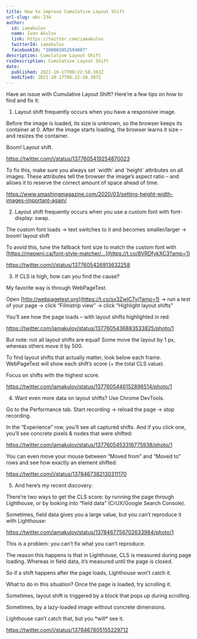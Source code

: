 ```yaml
---
title: How to improve Cumulative Layout Shift
url-slug: abc-234
author:
  id: iamakulov
  name: Ivan Akulov
  link: https://twitter.com/iamakulov
  twitterId: iamakulov
  facebookId: "100002052594007"
description: Cumulative Layout Shift
rssDescription: Cumulative Layout Shift
date:
  published: 2021-10-17T08:22:58.363Z
  modified: 2021-10-17T08:22:58.387Z
---
```

Have an issue with Cumulative Layout Shift? Here’re a few tips on how to find and fix it:



1) Layout shift frequently occurs when you have a responsive image. 

Before the image is loaded, its size is unknown, so the browser keeps its container at 0. After the image starts loading, the browser learns it size – and resizes the container. 

Boom! Layout shift.

https://twitter.com/i/status/1377605419254870023



To fix this, make sure you always set \`width\` and \`height\` attributes on all images. These attributes tell the browser the image’s aspect ratio – and allows it to reserve the correct amount of space ahead of time.

https://www.smashingmagazine.com/2020/03/setting-height-width-images-important-again/





2) Layout shift frequently occurs when you use a custom font with font-display: swap. 

The custom font loads → text switches to it and becomes smaller/larger → boom! layout shift 

To avoid this, tune the fallback font size to match the custom font with [https://meowni.ca/font-style-matcher/…](https://t.co/8VRDfykXC3?amp=1)

https://twitter.com/i/status/1377605426913632258

3) If CLS is high, how can you find the cause? 

My favorite way is through WebPageTest. 

Open [http://webpagetest.org](https://t.co/sx3ZwlC7vj?amp=1) → run a test of your page → click “Filmstrip view” → click “Highlight layout shifts” 

You’ll see how the page loads – with layout shifts highlighted in red:

https://twitter.com/iamakulov/status/1377605436883533825/photo/1



But note: not all layout shifts are equal! Some move the layout by 1 px, whereas others move it by 500. 

To find layout shifts that actually matter, look below each frame. WebPageTest will show each shift’s score (+ the total CLS value). 

Focus on shifts with the highest score.

https://twitter.com/iamakulov/status/1377605446152896514/photo/1



4) Want even more data on layout shifts? Use Chrome DevTools. 

Go to the Performance tab. Start recording → reload the page → stop recording. 

In the “Experience” row, you’ll see all captured shifts. And if you click one, you’ll see concrete pixels & nodes that were shifted:

https://twitter.com/iamakulov/status/1377605453316775938/photo/1



You can even move your mouse between “Moved from” and “Moved to” rows and see how exactly an element shifted:

https://twitter.com/i/status/1378467382130311170



5) And here’s my recent discovery. 

There’re two ways to get the CLS score: by running the page through Lighthouse, or by looking into “field data” (CrUX/Google Search Console). 

Sometimes, field data gives you a large value, but you can’t reproduce it with Lighthouse:

https://twitter.com/iamakulov/status/1378467756702633984/photo/1



This is a problem: you can’t fix what you can’t reproduce. 

The reason this happens is that in Lighthouse, CLS is measured during page loading. Whereas in field data, it’s measured until the page is closed. 

So if a shift happens after the page loads, Lighthouse won’t catch it.



What to do in this situation? Once the page is loaded, try scrolling it. 

Sometimes, layout shift is triggered by a block that pops up during scrolling. 

Sometimes, by a lazy-loaded image without concrete dimensions. 

Lighthouse can’t catch that, but you \*will\* see it.

https://twitter.com/i/status/1378467805155229712